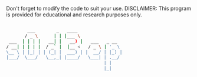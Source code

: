 Don't forget to modify the code to suit your use.
DISCLAIMER: This program is provided for educational and research purposes only.

  ```bash 

          ___        _   ____                    
         / _ \      | | |___ \                   
   ___  | | | |   __| |   __) |   ___   _ __     
 / __| | | | |  / _` |  |__ <   / _ \ | '_ \     
 \__ \ | |_| | | (_| |  ___) | |  __/ | |_) |    
 |___/  \___/   \__,_| |____/   \___| | .__/     
                                       | |       
                                       |_|       
                                                  
```
